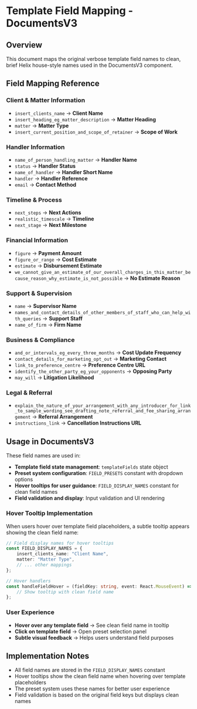 # Template Field Mapping - DocumentsV3

## Overview
This document maps the original verbose template field names to clean, brief Helix house-style names used in the DocumentsV3 component.

## Field Mapping Reference

### Client & Matter Information
- `insert_clients_name` → **Client Name**
- `insert_heading_eg_matter_description` → **Matter Heading**
- `matter` → **Matter Type**
- `insert_current_position_and_scope_of_retainer` → **Scope of Work**

### Handler Information
- `name_of_person_handling_matter` → **Handler Name**
- `status` → **Handler Status**
- `name_of_handler` → **Handler Short Name**
- `handler` → **Handler Reference**
- `email` → **Contact Method**

### Timeline & Process
- `next_steps` → **Next Actions**
- `realistic_timescale` → **Timeline**
- `next_stage` → **Next Milestone**

### Financial Information
- `figure` → **Payment Amount**
- `figure_or_range` → **Cost Estimate**
- `estimate` → **Disbursement Estimate**
- `we_cannot_give_an_estimate_of_our_overall_charges_in_this_matter_because_reason_why_estimate_is_not_possible` → **No Estimate Reason**

### Support & Supervision
- `name` → **Supervisor Name**
- `names_and_contact_details_of_other_members_of_staff_who_can_help_with_queries` → **Support Staff**
- `name_of_firm` → **Firm Name**

### Business & Compliance
- `and_or_intervals_eg_every_three_months` → **Cost Update Frequency**
- `contact_details_for_marketing_opt_out` → **Marketing Contact**
- `link_to_preference_centre` → **Preference Centre URL**
- `identify_the_other_party_eg_your_opponents` → **Opposing Party**
- `may_will` → **Litigation Likelihood**

### Legal & Referral
- `explain_the_nature_of_your_arrangement_with_any_introducer_for_link_to_sample_wording_see_drafting_note_referral_and_fee_sharing_arrangement` → **Referral Arrangement**
- `instructions_link` → **Cancellation Instructions URL**

## Usage in DocumentsV3

These field names are used in:
- **Template field state management**: `templateFields` state object
- **Preset system configuration**: `FIELD_PRESETS` constant with dropdown options
- **Hover tooltips for user guidance**: `FIELD_DISPLAY_NAMES` constant for clean field names
- **Field validation and display**: Input validation and UI rendering

### Hover Tooltip Implementation

When users hover over template field placeholders, a subtle tooltip appears showing the clean field name:

```typescript
// Field display names for hover tooltips
const FIELD_DISPLAY_NAMES = {
    insert_clients_name: "Client Name",
    matter: "Matter Type",
    // ... other mappings
};

// Hover handlers
const handleFieldHover = (fieldKey: string, event: React.MouseEvent) => {
    // Show tooltip with clean field name
};
```

### User Experience
- **Hover over any template field** → See clean field name in tooltip
- **Click on template field** → Open preset selection panel
- **Subtle visual feedback** → Helps users understand field purposes

## Implementation Notes

- All field names are stored in the `FIELD_DISPLAY_NAMES` constant
- Hover tooltips show the clean field name when hovering over template placeholders
- The preset system uses these names for better user experience
- Field validation is based on the original field keys but displays clean names
